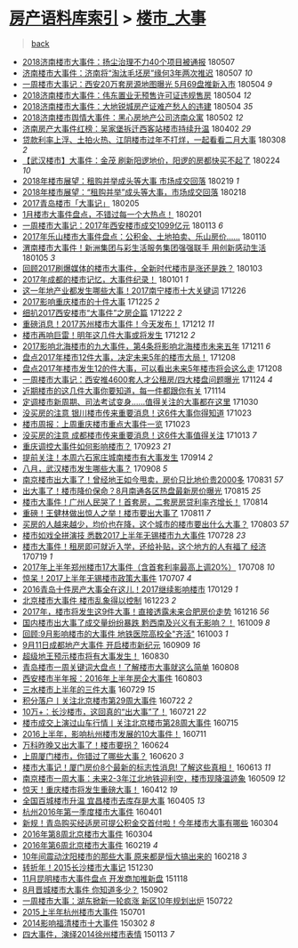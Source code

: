 [房产语料库索引](../../README.md)  > [楼市_大事](楼市_大事.md)
====
> [back](../README.md)

- [2018济南楼市大事件：扬尘治理不力40个项目被通报](http://jkwz.applinzi.com/ittc/7100408451366913034.html#2018%E6%B5%8E%E5%8D%97%E6%A5%BC%E5%B8%82%E5%A4%A7%E4%BA%8B%E4%BB%B6%EF%BC%9A%E6%89%AC%E5%B0%98%E6%B2%BB%E7%90%86%E4%B8%8D%E5%8A%9B40%E4%B8%AA%E9%A1%B9%E7%9B%AE%E8%A2%AB%E9%80%9A%E6%8A%A5) 180507  
- [济南楼市大事件：济南将“淘汰毛坯房”缘何3年两次推迟](http://jkwz.applinzi.com/ittc/7100408442235913222.html#%E6%B5%8E%E5%8D%97%E6%A5%BC%E5%B8%82%E5%A4%A7%E4%BA%8B%E4%BB%B6%EF%BC%9A%E6%B5%8E%E5%8D%97%E5%B0%86%E2%80%9C%E6%B7%98%E6%B1%B0%E6%AF%9B%E5%9D%AF%E6%88%BF%E2%80%9D%E7%BC%98%E4%BD%953%E5%B9%B4%E4%B8%A4%E6%AC%A1%E6%8E%A8%E8%BF%9F) 180507 *10* 
- [一周楼市大事记：西安20万套房源地图曝光 5月69盘推新入市](http://jkwz.applinzi.com/ittc/7099299972925359115.html#%E4%B8%80%E5%91%A8%E6%A5%BC%E5%B8%82%E5%A4%A7%E4%BA%8B%E8%AE%B0%EF%BC%9A%E8%A5%BF%E5%AE%8920%E4%B8%87%E5%A5%97%E6%88%BF%E6%BA%90%E5%9C%B0%E5%9B%BE%E6%9B%9D%E5%85%89+5%E6%9C%8869%E7%9B%98%E6%8E%A8%E6%96%B0%E5%85%A5%E5%B8%82) 180504 *9* 
- [2018济南楼市大事件：伟东置业无预售许可证违规售房](http://jkwz.applinzi.com/ittc/7099274928488711179.html#2018%E6%B5%8E%E5%8D%97%E6%A5%BC%E5%B8%82%E5%A4%A7%E4%BA%8B%E4%BB%B6%EF%BC%9A%E4%BC%9F%E4%B8%9C%E7%BD%AE%E4%B8%9A%E6%97%A0%E9%A2%84%E5%94%AE%E8%AE%B8%E5%8F%AF%E8%AF%81%E8%BF%9D%E8%A7%84%E5%94%AE%E6%88%BF) 180504 *12* 
- [2018济南楼市大事件：大地锐城房产证难产愁人的违建](http://jkwz.applinzi.com/ittc/7099272617129411590.html#2018%E6%B5%8E%E5%8D%97%E6%A5%BC%E5%B8%82%E5%A4%A7%E4%BA%8B%E4%BB%B6%EF%BC%9A%E5%A4%A7%E5%9C%B0%E9%94%90%E5%9F%8E%E6%88%BF%E4%BA%A7%E8%AF%81%E9%9A%BE%E4%BA%A7%E6%84%81%E4%BA%BA%E7%9A%84%E8%BF%9D%E5%BB%BA) 180504 *35* 
- [2018济南楼市舆情大事件：黑心房地产公司济南众寓](http://jkwz.applinzi.com/ittc/7098543092322010119.html#2018%E6%B5%8E%E5%8D%97%E6%A5%BC%E5%B8%82%E8%88%86%E6%83%85%E5%A4%A7%E4%BA%8B%E4%BB%B6%EF%BC%9A%E9%BB%91%E5%BF%83%E6%88%BF%E5%9C%B0%E4%BA%A7%E5%85%AC%E5%8F%B8%E6%B5%8E%E5%8D%97%E4%BC%97%E5%AF%93) 180502 *12* 
- [济南房产大事件红榜：吴家堡拆迁西客站楼市持续升温](http://jkwz.applinzi.com/ittc/7087434064435086347.html#%E6%B5%8E%E5%8D%97%E6%88%BF%E4%BA%A7%E5%A4%A7%E4%BA%8B%E4%BB%B6%E7%BA%A2%E6%A6%9C%EF%BC%9A%E5%90%B4%E5%AE%B6%E5%A0%A1%E6%8B%86%E8%BF%81%E8%A5%BF%E5%AE%A2%E7%AB%99%E6%A5%BC%E5%B8%82%E6%8C%81%E7%BB%AD%E5%8D%87%E6%B8%A9) 180402 *29* 
- [贷款利率上浮、土拍火热、江阴楼市过年不打烊，一起看看二月大事](http://jkwz.applinzi.com/ittc/7078024353726071818.html#%E8%B4%B7%E6%AC%BE%E5%88%A9%E7%8E%87%E4%B8%8A%E6%B5%AE%E3%80%81%E5%9C%9F%E6%8B%8D%E7%81%AB%E7%83%AD%E3%80%81%E6%B1%9F%E9%98%B4%E6%A5%BC%E5%B8%82%E8%BF%87%E5%B9%B4%E4%B8%8D%E6%89%93%E7%83%8A%EF%BC%8C%E4%B8%80%E8%B5%B7%E7%9C%8B%E7%9C%8B%E4%BA%8C%E6%9C%88%E5%A4%A7%E4%BA%8B) 180308 *2* 
- [【武汉楼市】大事件：金茂 刷新阳逻地价，阳逻的房都快买不起了](http://jkwz.applinzi.com/ittc/7073596213528364042.html#%E3%80%90%E6%AD%A6%E6%B1%89%E6%A5%BC%E5%B8%82%E3%80%91%E5%A4%A7%E4%BA%8B%E4%BB%B6%EF%BC%9A%E9%87%91%E8%8C%82+%E5%88%B7%E6%96%B0%E9%98%B3%E9%80%BB%E5%9C%B0%E4%BB%B7%EF%BC%8C%E9%98%B3%E9%80%BB%E7%9A%84%E6%88%BF%E9%83%BD%E5%BF%AB%E4%B9%B0%E4%B8%8D%E8%B5%B7%E4%BA%86) 180224 *10* 
- [2018年楼市展望：租购并举成头等大事 市场成交回落](http://jkwz.applinzi.com/ittc/7071769130187621392.html#2018%E5%B9%B4%E6%A5%BC%E5%B8%82%E5%B1%95%E6%9C%9B%EF%BC%9A%E7%A7%9F%E8%B4%AD%E5%B9%B6%E4%B8%BE%E6%88%90%E5%A4%B4%E7%AD%89%E5%A4%A7%E4%BA%8B+%E5%B8%82%E5%9C%BA%E6%88%90%E4%BA%A4%E5%9B%9E%E8%90%BD) 180219 *1* 
- [2018年楼市展望：“租购并举”成头等大事，市场成交回落](http://jkwz.applinzi.com/ittc/7071370900350174214.html#2018%E5%B9%B4%E6%A5%BC%E5%B8%82%E5%B1%95%E6%9C%9B%EF%BC%9A%E2%80%9C%E7%A7%9F%E8%B4%AD%E5%B9%B6%E4%B8%BE%E2%80%9D%E6%88%90%E5%A4%B4%E7%AD%89%E5%A4%A7%E4%BA%8B%EF%BC%8C%E5%B8%82%E5%9C%BA%E6%88%90%E4%BA%A4%E5%9B%9E%E8%90%BD) 180218  
- [2017青岛楼市「大事记」](http://jkwz.applinzi.com/ittc/7066708127750030346.html#2017%E9%9D%92%E5%B2%9B%E6%A5%BC%E5%B8%82%E3%80%8C%E5%A4%A7%E4%BA%8B%E8%AE%B0%E3%80%8D) 180205  
- [1月楼市大事件盘点，不错过每一个大热点！](http://jkwz.applinzi.com/ittc/7065127606540567569.html#1%E6%9C%88%E6%A5%BC%E5%B8%82%E5%A4%A7%E4%BA%8B%E4%BB%B6%E7%9B%98%E7%82%B9%EF%BC%8C%E4%B8%8D%E9%94%99%E8%BF%87%E6%AF%8F%E4%B8%80%E4%B8%AA%E5%A4%A7%E7%83%AD%E7%82%B9%EF%BC%81) 180201  
- [一周楼市大事记：2017年西安楼市成交1099亿元](http://jkwz.applinzi.com/ittc/7058109064267957265.html#%E4%B8%80%E5%91%A8%E6%A5%BC%E5%B8%82%E5%A4%A7%E4%BA%8B%E8%AE%B0%EF%BC%9A2017%E5%B9%B4%E8%A5%BF%E5%AE%89%E6%A5%BC%E5%B8%82%E6%88%90%E4%BA%A41099%E4%BA%BF%E5%85%83) 180113 *6* 
- [2017年乐山楼市大事件盘点：公积金、土地拍卖、乐山房价……](http://jkwz.applinzi.com/ittc/7056887353384109066.html#2017%E5%B9%B4%E4%B9%90%E5%B1%B1%E6%A5%BC%E5%B8%82%E5%A4%A7%E4%BA%8B%E4%BB%B6%E7%9B%98%E7%82%B9%EF%BC%9A%E5%85%AC%E7%A7%AF%E9%87%91%E3%80%81%E5%9C%9F%E5%9C%B0%E6%8B%8D%E5%8D%96%E3%80%81%E4%B9%90%E5%B1%B1%E6%88%BF%E4%BB%B7%E2%80%A6%E2%80%A6) 180110  
- [渭南楼市大事件！新洲集团与彩生活服务集团强强联手 用创新感动生活](http://jkwz.applinzi.com/ittc/7055058061486457866.html#%E6%B8%AD%E5%8D%97%E6%A5%BC%E5%B8%82%E5%A4%A7%E4%BA%8B%E4%BB%B6%EF%BC%81%E6%96%B0%E6%B4%B2%E9%9B%86%E5%9B%A2%E4%B8%8E%E5%BD%A9%E7%94%9F%E6%B4%BB%E6%9C%8D%E5%8A%A1%E9%9B%86%E5%9B%A2%E5%BC%BA%E5%BC%BA%E8%81%94%E6%89%8B+%E7%94%A8%E5%88%9B%E6%96%B0%E6%84%9F%E5%8A%A8%E7%94%9F%E6%B4%BB) 180105 *3* 
- [回顾2017刷爆媒体的楼市大事件，全新时代楼市是涨还是跌？](http://jkwz.applinzi.com/ittc/7054318253671711760.html#%E5%9B%9E%E9%A1%BE2017%E5%88%B7%E7%88%86%E5%AA%92%E4%BD%93%E7%9A%84%E6%A5%BC%E5%B8%82%E5%A4%A7%E4%BA%8B%E4%BB%B6%EF%BC%8C%E5%85%A8%E6%96%B0%E6%97%B6%E4%BB%A3%E6%A5%BC%E5%B8%82%E6%98%AF%E6%B6%A8%E8%BF%98%E6%98%AF%E8%B7%8C%EF%BC%9F) 180103  
- [2017年成都的楼市记忆，大事件纪录！](http://jkwz.applinzi.com/ittc/7053760641586693130.html#2017%E5%B9%B4%E6%88%90%E9%83%BD%E7%9A%84%E6%A5%BC%E5%B8%82%E8%AE%B0%E5%BF%86%EF%BC%8C%E5%A4%A7%E4%BA%8B%E4%BB%B6%E7%BA%AA%E5%BD%95%EF%BC%81) 180101 *1* 
- [这一年地产业都发生哪些大事！2017南宁楼市十大关键词](http://jkwz.applinzi.com/ittc/7051350284654085137.html#%E8%BF%99%E4%B8%80%E5%B9%B4%E5%9C%B0%E4%BA%A7%E4%B8%9A%E9%83%BD%E5%8F%91%E7%94%9F%E5%93%AA%E4%BA%9B%E5%A4%A7%E4%BA%8B%EF%BC%812017%E5%8D%97%E5%AE%81%E6%A5%BC%E5%B8%82%E5%8D%81%E5%A4%A7%E5%85%B3%E9%94%AE%E8%AF%8D) 171226  
- [2017影响重庆楼市的十件大事](http://jkwz.applinzi.com/ittc/7050941964986352656.html#2017%E5%BD%B1%E5%93%8D%E9%87%8D%E5%BA%86%E6%A5%BC%E5%B8%82%E7%9A%84%E5%8D%81%E4%BB%B6%E5%A4%A7%E4%BA%8B) 171225 *2* 
- [细扒2017西安楼市“大事件”之房企篇](http://jkwz.applinzi.com/ittc/7049931576895341585.html#%E7%BB%86%E6%89%922017%E8%A5%BF%E5%AE%89%E6%A5%BC%E5%B8%82%E2%80%9C%E5%A4%A7%E4%BA%8B%E4%BB%B6%E2%80%9D%E4%B9%8B%E6%88%BF%E4%BC%81%E7%AF%87) 171222 *2* 
- [重磅消息！2017苏州楼市大事件！今天发布！](http://jkwz.applinzi.com/ittc/7046296148417971216.html#%E9%87%8D%E7%A3%85%E6%B6%88%E6%81%AF%EF%BC%812017%E8%8B%8F%E5%B7%9E%E6%A5%BC%E5%B8%82%E5%A4%A7%E4%BA%8B%E4%BB%B6%EF%BC%81%E4%BB%8A%E5%A4%A9%E5%8F%91%E5%B8%83%EF%BC%81) 171212 *11* 
- [楼市再响巨雷！明年这几件大事或将发生](http://jkwz.applinzi.com/ittc/7046118003236668433.html#%E6%A5%BC%E5%B8%82%E5%86%8D%E5%93%8D%E5%B7%A8%E9%9B%B7%EF%BC%81%E6%98%8E%E5%B9%B4%E8%BF%99%E5%87%A0%E4%BB%B6%E5%A4%A7%E4%BA%8B%E6%88%96%E5%B0%86%E5%8F%91%E7%94%9F) 171212 *2* 
- [2017影响北海楼市的九大事件，第4条将影响北海楼市未来五年](http://jkwz.applinzi.com/ittc/7045742798500791312.html#2017%E5%BD%B1%E5%93%8D%E5%8C%97%E6%B5%B7%E6%A5%BC%E5%B8%82%E7%9A%84%E4%B9%9D%E5%A4%A7%E4%BA%8B%E4%BB%B6%EF%BC%8C%E7%AC%AC4%E6%9D%A1%E5%B0%86%E5%BD%B1%E5%93%8D%E5%8C%97%E6%B5%B7%E6%A5%BC%E5%B8%82%E6%9C%AA%E6%9D%A5%E4%BA%94%E5%B9%B4) 171211 *6* 
- [盘点2017年楼市12件大事，决定未来5年的楼市大局！](http://jkwz.applinzi.com/ittc/7044776416841827345.html#%E7%9B%98%E7%82%B92017%E5%B9%B4%E6%A5%BC%E5%B8%8212%E4%BB%B6%E5%A4%A7%E4%BA%8B%EF%BC%8C%E5%86%B3%E5%AE%9A%E6%9C%AA%E6%9D%A55%E5%B9%B4%E7%9A%84%E6%A5%BC%E5%B8%82%E5%A4%A7%E5%B1%80%EF%BC%81) 171208  
- [盘点2017年楼市发生12的件大事，可以看出未来5年楼市将会这么走](http://jkwz.applinzi.com/ittc/7044776416812467217.html#%E7%9B%98%E7%82%B92017%E5%B9%B4%E6%A5%BC%E5%B8%82%E5%8F%91%E7%94%9F12%E7%9A%84%E4%BB%B6%E5%A4%A7%E4%BA%8B%EF%BC%8C%E5%8F%AF%E4%BB%A5%E7%9C%8B%E5%87%BA%E6%9C%AA%E6%9D%A55%E5%B9%B4%E6%A5%BC%E5%B8%82%E5%B0%86%E4%BC%9A%E8%BF%99%E4%B9%88%E8%B5%B0) 171208  
- [一周楼市大事记：西安推4600套人才公租房/四大楼盘问题曝光](http://jkwz.applinzi.com/ittc/7039607459205874704.html#%E4%B8%80%E5%91%A8%E6%A5%BC%E5%B8%82%E5%A4%A7%E4%BA%8B%E8%AE%B0%EF%BC%9A%E8%A5%BF%E5%AE%89%E6%8E%A84600%E5%A5%97%E4%BA%BA%E6%89%8D%E5%85%AC%E7%A7%9F%E6%88%BF%2F%E5%9B%9B%E5%A4%A7%E6%A5%BC%E7%9B%98%E9%97%AE%E9%A2%98%E6%9B%9D%E5%85%89) 171124 *4* 
- [近期楼市的这几件大事你要知道，每一件都跟你有关](http://jkwz.applinzi.com/ittc/7035908645647287312.html#%E8%BF%91%E6%9C%9F%E6%A5%BC%E5%B8%82%E7%9A%84%E8%BF%99%E5%87%A0%E4%BB%B6%E5%A4%A7%E4%BA%8B%E4%BD%A0%E8%A6%81%E7%9F%A5%E9%81%93%EF%BC%8C%E6%AF%8F%E4%B8%80%E4%BB%B6%E9%83%BD%E8%B7%9F%E4%BD%A0%E6%9C%89%E5%85%B3) 171114  
- [定调楼市新周期、司法考试变身……值得关注的大事都在这里](http://jkwz.applinzi.com/ittc/7030213667449209872.html#%E5%AE%9A%E8%B0%83%E6%A5%BC%E5%B8%82%E6%96%B0%E5%91%A8%E6%9C%9F%E3%80%81%E5%8F%B8%E6%B3%95%E8%80%83%E8%AF%95%E5%8F%98%E8%BA%AB%E2%80%A6%E2%80%A6%E5%80%BC%E5%BE%97%E5%85%B3%E6%B3%A8%E7%9A%84%E5%A4%A7%E4%BA%8B%E9%83%BD%E5%9C%A8%E8%BF%99%E9%87%8C) 171030  
- [没买房的注意 银川楼市传来重要消息！这6件大事你得知道](http://jkwz.applinzi.com/ittc/7027670588989113361.html#%E6%B2%A1%E4%B9%B0%E6%88%BF%E7%9A%84%E6%B3%A8%E6%84%8F+%E9%93%B6%E5%B7%9D%E6%A5%BC%E5%B8%82%E4%BC%A0%E6%9D%A5%E9%87%8D%E8%A6%81%E6%B6%88%E6%81%AF%EF%BC%81%E8%BF%996%E4%BB%B6%E5%A4%A7%E4%BA%8B%E4%BD%A0%E5%BE%97%E7%9F%A5%E9%81%93) 171023  
- [楼市周报：上周重庆楼市重点大事件一览](http://jkwz.applinzi.com/ittc/7027667466417865745.html#%E6%A5%BC%E5%B8%82%E5%91%A8%E6%8A%A5%EF%BC%9A%E4%B8%8A%E5%91%A8%E9%87%8D%E5%BA%86%E6%A5%BC%E5%B8%82%E9%87%8D%E7%82%B9%E5%A4%A7%E4%BA%8B%E4%BB%B6%E4%B8%80%E8%A7%88) 171023  
- [没买房的注意 成都楼市传来重要消息！这6件大事值得关注](http://jkwz.applinzi.com/ittc/7023983438800094225.html#%E6%B2%A1%E4%B9%B0%E6%88%BF%E7%9A%84%E6%B3%A8%E6%84%8F+%E6%88%90%E9%83%BD%E6%A5%BC%E5%B8%82%E4%BC%A0%E6%9D%A5%E9%87%8D%E8%A6%81%E6%B6%88%E6%81%AF%EF%BC%81%E8%BF%996%E4%BB%B6%E5%A4%A7%E4%BA%8B%E5%80%BC%E5%BE%97%E5%85%B3%E6%B3%A8) 171013 *7* 
- [重庆调控大事件如何影响楼市？](http://jkwz.applinzi.com/ittc/7016292724901413904.html#%E9%87%8D%E5%BA%86%E8%B0%83%E6%8E%A7%E5%A4%A7%E4%BA%8B%E4%BB%B6%E5%A6%82%E4%BD%95%E5%BD%B1%E5%93%8D%E6%A5%BC%E5%B8%82%EF%BC%9F) 170923 *21* 
- [提前关注！本周六石家庄城南楼市有大事发生](http://jkwz.applinzi.com/ittc/7013106895706129425.html#%E6%8F%90%E5%89%8D%E5%85%B3%E6%B3%A8%EF%BC%81%E6%9C%AC%E5%91%A8%E5%85%AD%E7%9F%B3%E5%AE%B6%E5%BA%84%E5%9F%8E%E5%8D%97%E6%A5%BC%E5%B8%82%E6%9C%89%E5%A4%A7%E4%BA%8B%E5%8F%91%E7%94%9F) 170914 *2* 
- [八月，武汉楼市发生哪些大事？](http://jkwz.applinzi.com/ittc/7010892147887440913.html#%E5%85%AB%E6%9C%88%EF%BC%8C%E6%AD%A6%E6%B1%89%E6%A5%BC%E5%B8%82%E5%8F%91%E7%94%9F%E5%93%AA%E4%BA%9B%E5%A4%A7%E4%BA%8B%EF%BC%9F) 170908 *5* 
- [南京楼市出大事了！曾经地王如今甩卖，房价只比地价贵2000多](http://jkwz.applinzi.com/ittc/7007921127916307472.html#%E5%8D%97%E4%BA%AC%E6%A5%BC%E5%B8%82%E5%87%BA%E5%A4%A7%E4%BA%8B%E4%BA%86%EF%BC%81%E6%9B%BE%E7%BB%8F%E5%9C%B0%E7%8E%8B%E5%A6%82%E4%BB%8A%E7%94%A9%E5%8D%96%EF%BC%8C%E6%88%BF%E4%BB%B7%E5%8F%AA%E6%AF%94%E5%9C%B0%E4%BB%B7%E8%B4%B52000%E5%A4%9A) 170831 *57* 
- [出大事了！楼市降价保命？8月南通各区热盘最新房价曝光](http://jkwz.applinzi.com/ittc/7002061215218795536.html#%E5%87%BA%E5%A4%A7%E4%BA%8B%E4%BA%86%EF%BC%81%E6%A5%BC%E5%B8%82%E9%99%8D%E4%BB%B7%E4%BF%9D%E5%91%BD%EF%BC%9F8%E6%9C%88%E5%8D%97%E9%80%9A%E5%90%84%E5%8C%BA%E7%83%AD%E7%9B%98%E6%9C%80%E6%96%B0%E6%88%BF%E4%BB%B7%E6%9B%9D%E5%85%89) 170815 *25* 
- [楼市大事件！广州人民哭了！首套房，二套房房贷利率齐增长！](http://jkwz.applinzi.com/ittc/7001677928520483856.html#%E6%A5%BC%E5%B8%82%E5%A4%A7%E4%BA%8B%E4%BB%B6%EF%BC%81%E5%B9%BF%E5%B7%9E%E4%BA%BA%E6%B0%91%E5%93%AD%E4%BA%86%EF%BC%81%E9%A6%96%E5%A5%97%E6%88%BF%EF%BC%8C%E4%BA%8C%E5%A5%97%E6%88%BF%E6%88%BF%E8%B4%B7%E5%88%A9%E7%8E%87%E9%BD%90%E5%A2%9E%E9%95%BF%EF%BC%81) 170814  
- [重磅！王健林做出惊人之举！楼市要出大事了](http://jkwz.applinzi.com/ittc/7000629178079380496.html#%E9%87%8D%E7%A3%85%EF%BC%81%E7%8E%8B%E5%81%A5%E6%9E%97%E5%81%9A%E5%87%BA%E6%83%8A%E4%BA%BA%E4%B9%8B%E4%B8%BE%EF%BC%81%E6%A5%BC%E5%B8%82%E8%A6%81%E5%87%BA%E5%A4%A7%E4%BA%8B%E4%BA%86) 170811 *7* 
- [买房的人越来越少，均价也在降，这个城市的楼市要出什么大事？](http://jkwz.applinzi.com/ittc/6997542993337517072.html#%E4%B9%B0%E6%88%BF%E7%9A%84%E4%BA%BA%E8%B6%8A%E6%9D%A5%E8%B6%8A%E5%B0%91%EF%BC%8C%E5%9D%87%E4%BB%B7%E4%B9%9F%E5%9C%A8%E9%99%8D%EF%BC%8C%E8%BF%99%E4%B8%AA%E5%9F%8E%E5%B8%82%E7%9A%84%E6%A5%BC%E5%B8%82%E8%A6%81%E5%87%BA%E4%BB%80%E4%B9%88%E5%A4%A7%E4%BA%8B%EF%BC%9F) 170803 *57* 
- [楼市如戏全拼演技 悉数2017上半年无锡楼市九大事件](http://jkwz.applinzi.com/ittc/6995263303809762320.html#%E6%A5%BC%E5%B8%82%E5%A6%82%E6%88%8F%E5%85%A8%E6%8B%BC%E6%BC%94%E6%8A%80+%E6%82%89%E6%95%B02017%E4%B8%8A%E5%8D%8A%E5%B9%B4%E6%97%A0%E9%94%A1%E6%A5%BC%E5%B8%82%E4%B9%9D%E5%A4%A7%E4%BA%8B%E4%BB%B6) 170728 *23* 
- [楼市大事件！租房即可就近入学，还给补贴，这个地方的人有福了 经济](http://jkwz.applinzi.com/ittc/6991932412471542801.html#%E6%A5%BC%E5%B8%82%E5%A4%A7%E4%BA%8B%E4%BB%B6%EF%BC%81%E7%A7%9F%E6%88%BF%E5%8D%B3%E5%8F%AF%E5%B0%B1%E8%BF%91%E5%85%A5%E5%AD%A6%EF%BC%8C%E8%BF%98%E7%BB%99%E8%A1%A5%E8%B4%B4%EF%BC%8C%E8%BF%99%E4%B8%AA%E5%9C%B0%E6%96%B9%E7%9A%84%E4%BA%BA%E6%9C%89%E7%A6%8F%E4%BA%86+%E7%BB%8F%E6%B5%8E) 170719 *1* 
- [2017年上半年郑州楼市17大事件（含首套利率最高上调20%）](http://jkwz.applinzi.com/ittc/6987922318821950468.html#2017%E5%B9%B4%E4%B8%8A%E5%8D%8A%E5%B9%B4%E9%83%91%E5%B7%9E%E6%A5%BC%E5%B8%8217%E5%A4%A7%E4%BA%8B%E4%BB%B6%EF%BC%88%E5%90%AB%E9%A6%96%E5%A5%97%E5%88%A9%E7%8E%87%E6%9C%80%E9%AB%98%E4%B8%8A%E8%B0%8320%25%EF%BC%89) 170708 *10* 
- [惊呆！2017上半年无锡楼市政策大事件](http://jkwz.applinzi.com/ittc/6987339872187450384.html#%E6%83%8A%E5%91%86%EF%BC%812017%E4%B8%8A%E5%8D%8A%E5%B9%B4%E6%97%A0%E9%94%A1%E6%A5%BC%E5%B8%82%E6%94%BF%E7%AD%96%E5%A4%A7%E4%BA%8B%E4%BB%B6) 170707 *4* 
- [2016青岛十件房产大事全在这儿！2017继续影响楼市](http://jkwz.applinzi.com/ittc/6928605293704643589.html#2016%E9%9D%92%E5%B2%9B%E5%8D%81%E4%BB%B6%E6%88%BF%E4%BA%A7%E5%A4%A7%E4%BA%8B%E5%85%A8%E5%9C%A8%E8%BF%99%E5%84%BF%EF%BC%812017%E7%BB%A7%E7%BB%AD%E5%BD%B1%E5%93%8D%E6%A5%BC%E5%B8%82) 170129 *1* 
- [北京楼市大事件 楼市乱象得以控制](http://jkwz.applinzi.com/ittc/6914749810124260356.html#%E5%8C%97%E4%BA%AC%E6%A5%BC%E5%B8%82%E5%A4%A7%E4%BA%8B%E4%BB%B6+%E6%A5%BC%E5%B8%82%E4%B9%B1%E8%B1%A1%E5%BE%97%E4%BB%A5%E6%8E%A7%E5%88%B6) 161223 *2* 
- [2017年，楼市将发生这9件大事！直接透露未来合肥房价走势](http://jkwz.applinzi.com/ittc/6912281946746258436.html#2017%E5%B9%B4%EF%BC%8C%E6%A5%BC%E5%B8%82%E5%B0%86%E5%8F%91%E7%94%9F%E8%BF%999%E4%BB%B6%E5%A4%A7%E4%BA%8B%EF%BC%81%E7%9B%B4%E6%8E%A5%E9%80%8F%E9%9C%B2%E6%9C%AA%E6%9D%A5%E5%90%88%E8%82%A5%E6%88%BF%E4%BB%B7%E8%B5%B0%E5%8A%BF) 161216 *56* 
- [国内楼市出大事了成交量纷纷暴跌 黔西南及兴义有无影响？！](http://jkwz.applinzi.com/ittc/6887046083896673285.html#%E5%9B%BD%E5%86%85%E6%A5%BC%E5%B8%82%E5%87%BA%E5%A4%A7%E4%BA%8B%E4%BA%86%E6%88%90%E4%BA%A4%E9%87%8F%E7%BA%B7%E7%BA%B7%E6%9A%B4%E8%B7%8C+%E9%BB%94%E8%A5%BF%E5%8D%97%E5%8F%8A%E5%85%B4%E4%B9%89%E6%9C%89%E6%97%A0%E5%BD%B1%E5%93%8D%EF%BC%9F%EF%BC%81) 161009 *8* 
- [回顾:9月影响楼市的大事件 地铁医院高校全&quot;齐活&quot;](http://jkwz.applinzi.com/ittc/6884665228037456901.html#%E5%9B%9E%E9%A1%BE%3A9%E6%9C%88%E5%BD%B1%E5%93%8D%E6%A5%BC%E5%B8%82%E7%9A%84%E5%A4%A7%E4%BA%8B%E4%BB%B6+%E5%9C%B0%E9%93%81%E5%8C%BB%E9%99%A2%E9%AB%98%E6%A0%A1%E5%85%A8%26quot%3B%E9%BD%90%E6%B4%BB%26quot%3B) 161003 *1* 
- [9月11日成都地产大事件  开启楼市新纪元](http://jkwz.applinzi.com/ittc/6875859947321033732.html#9%E6%9C%8811%E6%97%A5%E6%88%90%E9%83%BD%E5%9C%B0%E4%BA%A7%E5%A4%A7%E4%BA%8B%E4%BB%B6++%E5%BC%80%E5%90%AF%E6%A5%BC%E5%B8%82%E6%96%B0%E7%BA%AA%E5%85%83) 160909 *16* 
- [超级地王预示楼市将有大事发生！](http://jkwz.applinzi.com/ittc/6872140082546476036.html#%E8%B6%85%E7%BA%A7%E5%9C%B0%E7%8E%8B%E9%A2%84%E7%A4%BA%E6%A5%BC%E5%B8%82%E5%B0%86%E6%9C%89%E5%A4%A7%E4%BA%8B%E5%8F%91%E7%94%9F%EF%BC%81) 160830  
- [青岛楼市一周关键词大盘点！了解楼市大事就这么简单](http://jkwz.applinzi.com/ittc/6864027125761442820.html#%E9%9D%92%E5%B2%9B%E6%A5%BC%E5%B8%82%E4%B8%80%E5%91%A8%E5%85%B3%E9%94%AE%E8%AF%8D%E5%A4%A7%E7%9B%98%E7%82%B9%EF%BC%81%E4%BA%86%E8%A7%A3%E6%A5%BC%E5%B8%82%E5%A4%A7%E4%BA%8B%E5%B0%B1%E8%BF%99%E4%B9%88%E7%AE%80%E5%8D%95) 160808  
- [西安楼市半年报：2016年上半年房企大事件](http://jkwz.applinzi.com/ittc/6862059292634645508.html#%E8%A5%BF%E5%AE%89%E6%A5%BC%E5%B8%82%E5%8D%8A%E5%B9%B4%E6%8A%A5%EF%BC%9A2016%E5%B9%B4%E4%B8%8A%E5%8D%8A%E5%B9%B4%E6%88%BF%E4%BC%81%E5%A4%A7%E4%BA%8B%E4%BB%B6) 160803  
- [三水楼市上半年的三件大事](http://jkwz.applinzi.com/ittc/6859937909800698885.html#%E4%B8%89%E6%B0%B4%E6%A5%BC%E5%B8%82%E4%B8%8A%E5%8D%8A%E5%B9%B4%E7%9A%84%E4%B8%89%E4%BB%B6%E5%A4%A7%E4%BA%8B) 160729 *15* 
- [积分落户丨关注北京楼市第29周大事件](http://jkwz.applinzi.com/ittc/6857719019075011588.html#%E7%A7%AF%E5%88%86%E8%90%BD%E6%88%B7%E4%B8%A8%E5%85%B3%E6%B3%A8%E5%8C%97%E4%BA%AC%E6%A5%BC%E5%B8%82%E7%AC%AC29%E5%91%A8%E5%A4%A7%E4%BA%8B%E4%BB%B6) 160722 *2* 
- [10万+：长沙楼市，这回真的“出大事”了！](http://jkwz.applinzi.com/ittc/6857249359426749444.html#10%E4%B8%87%2B%EF%BC%9A%E9%95%BF%E6%B2%99%E6%A5%BC%E5%B8%82%EF%BC%8C%E8%BF%99%E5%9B%9E%E7%9C%9F%E7%9A%84%E2%80%9C%E5%87%BA%E5%A4%A7%E4%BA%8B%E2%80%9D%E4%BA%86%EF%BC%81) 160721 *22* 
- [楼市成交上演过山车行情丨关注北京楼市第28周大事件](http://jkwz.applinzi.com/ittc/6855107022353335300.html#%E6%A5%BC%E5%B8%82%E6%88%90%E4%BA%A4%E4%B8%8A%E6%BC%94%E8%BF%87%E5%B1%B1%E8%BD%A6%E8%A1%8C%E6%83%85%E4%B8%A8%E5%85%B3%E6%B3%A8%E5%8C%97%E4%BA%AC%E6%A5%BC%E5%B8%82%E7%AC%AC28%E5%91%A8%E5%A4%A7%E4%BA%8B%E4%BB%B6) 160715  
- [2016上半年，影响杭州楼市发展的10大事件！](http://jkwz.applinzi.com/ittc/6853667036835873796.html#2016%E4%B8%8A%E5%8D%8A%E5%B9%B4%EF%BC%8C%E5%BD%B1%E5%93%8D%E6%9D%AD%E5%B7%9E%E6%A5%BC%E5%B8%82%E5%8F%91%E5%B1%95%E7%9A%8410%E5%A4%A7%E4%BA%8B%E4%BB%B6%EF%BC%81) 160711  
- [万科昨晚又出大事了！楼市要拐？](http://jkwz.applinzi.com/ittc/6847339907261137924.html#%E4%B8%87%E7%A7%91%E6%98%A8%E6%99%9A%E5%8F%88%E5%87%BA%E5%A4%A7%E4%BA%8B%E4%BA%86%EF%BC%81%E6%A5%BC%E5%B8%82%E8%A6%81%E6%8B%90%EF%BC%9F) 160624  
- [上周厦门楼市，你错过了哪些大事？](http://jkwz.applinzi.com/ittc/6845751217439114245.html#%E4%B8%8A%E5%91%A8%E5%8E%A6%E9%97%A8%E6%A5%BC%E5%B8%82%EF%BC%8C%E4%BD%A0%E9%94%99%E8%BF%87%E4%BA%86%E5%93%AA%E4%BA%9B%E5%A4%A7%E4%BA%8B%EF%BC%9F) 160620 *3* 
- [楼市大事记！厦门房价8个最新的标志性消息! 了解这些真相！](http://jkwz.applinzi.com/ittc/6843351248908321797.html#%E6%A5%BC%E5%B8%82%E5%A4%A7%E4%BA%8B%E8%AE%B0%EF%BC%81%E5%8E%A6%E9%97%A8%E6%88%BF%E4%BB%B78%E4%B8%AA%E6%9C%80%E6%96%B0%E7%9A%84%E6%A0%87%E5%BF%97%E6%80%A7%E6%B6%88%E6%81%AF%21+%E4%BA%86%E8%A7%A3%E8%BF%99%E4%BA%9B%E7%9C%9F%E7%9B%B8%EF%BC%81) 160613 *11* 
- [南京楼市一周大事：未来2-3年江北地铁迎利空，楼市现降温迹象](http://jkwz.applinzi.com/ittc/6830211082442245124.html#%E5%8D%97%E4%BA%AC%E6%A5%BC%E5%B8%82%E4%B8%80%E5%91%A8%E5%A4%A7%E4%BA%8B%EF%BC%9A%E6%9C%AA%E6%9D%A52-3%E5%B9%B4%E6%B1%9F%E5%8C%97%E5%9C%B0%E9%93%81%E8%BF%8E%E5%88%A9%E7%A9%BA%EF%BC%8C%E6%A5%BC%E5%B8%82%E7%8E%B0%E9%99%8D%E6%B8%A9%E8%BF%B9%E8%B1%A1) 160509 *12* 
- [惊天！重庆楼市将发生重磅大事！](http://jkwz.applinzi.com/ittc/6820215610860372997.html#%E6%83%8A%E5%A4%A9%EF%BC%81%E9%87%8D%E5%BA%86%E6%A5%BC%E5%B8%82%E5%B0%86%E5%8F%91%E7%94%9F%E9%87%8D%E7%A3%85%E5%A4%A7%E4%BA%8B%EF%BC%81) 160412 *19* 
- [全国百城楼市升温 宜昌楼市去库存是大事](http://jkwz.applinzi.com/ittc/6817626738947261445.html#%E5%85%A8%E5%9B%BD%E7%99%BE%E5%9F%8E%E6%A5%BC%E5%B8%82%E5%8D%87%E6%B8%A9+%E5%AE%9C%E6%98%8C%E6%A5%BC%E5%B8%82%E5%8E%BB%E5%BA%93%E5%AD%98%E6%98%AF%E5%A4%A7%E4%BA%8B) 160405 *13* 
- [杭州2016年第一季度楼市大事件](http://jkwz.applinzi.com/ittc/6816174438223447044.html#%E6%9D%AD%E5%B7%9E2016%E5%B9%B4%E7%AC%AC%E4%B8%80%E5%AD%A3%E5%BA%A6%E6%A5%BC%E5%B8%82%E5%A4%A7%E4%BA%8B%E4%BB%B6) 160401  
- [新规！青岛购买经适房可提公积金交首付啦！今年楼市大事有哪些](http://jkwz.applinzi.com/ittc/6805839012711367684.html#%E6%96%B0%E8%A7%84%EF%BC%81%E9%9D%92%E5%B2%9B%E8%B4%AD%E4%B9%B0%E7%BB%8F%E9%80%82%E6%88%BF%E5%8F%AF%E6%8F%90%E5%85%AC%E7%A7%AF%E9%87%91%E4%BA%A4%E9%A6%96%E4%BB%98%E5%95%A6%EF%BC%81%E4%BB%8A%E5%B9%B4%E6%A5%BC%E5%B8%82%E5%A4%A7%E4%BA%8B%E6%9C%89%E5%93%AA%E4%BA%9B) 160304  
- [2016年第8周北京楼市大事件](http://jkwz.applinzi.com/ittc/6805751406522795012.html#2016%E5%B9%B4%E7%AC%AC8%E5%91%A8%E5%8C%97%E4%BA%AC%E6%A5%BC%E5%B8%82%E5%A4%A7%E4%BA%8B%E4%BB%B6) 160304  
- [2016年第6周北京楼市大事件](http://jkwz.applinzi.com/ittc/6800566091403232260.html#2016%E5%B9%B4%E7%AC%AC6%E5%91%A8%E5%8C%97%E4%BA%AC%E6%A5%BC%E5%B8%82%E5%A4%A7%E4%BA%8B%E4%BB%B6) 160219 *4* 
- [10年间震动沈阳楼市的那些大事 原来都是恒大搞出来的](http://jkwz.applinzi.com/ittc/6800178891159241732.html#10%E5%B9%B4%E9%97%B4%E9%9C%87%E5%8A%A8%E6%B2%88%E9%98%B3%E6%A5%BC%E5%B8%82%E7%9A%84%E9%82%A3%E4%BA%9B%E5%A4%A7%E4%BA%8B+%E5%8E%9F%E6%9D%A5%E9%83%BD%E6%98%AF%E6%81%92%E5%A4%A7%E6%90%9E%E5%87%BA%E6%9D%A5%E7%9A%84) 160218 *3* 
- [转折年！2015长沙楼市大事记](http://jkwz.applinzi.com/ittc/6781552969229272068.html#%E8%BD%AC%E6%8A%98%E5%B9%B4%EF%BC%812015%E9%95%BF%E6%B2%99%E6%A5%BC%E5%B8%82%E5%A4%A7%E4%BA%8B%E8%AE%B0) 151230  
- [11月昆明楼市大事件盘点 开发商加推新盘](http://jkwz.applinzi.com/ittc/6765959449785402372.html#11%E6%9C%88%E6%98%86%E6%98%8E%E6%A5%BC%E5%B8%82%E5%A4%A7%E4%BA%8B%E4%BB%B6%E7%9B%98%E7%82%B9+%E5%BC%80%E5%8F%91%E5%95%86%E5%8A%A0%E6%8E%A8%E6%96%B0%E7%9B%98) 151118  
- [8月晋城楼市大事件 你知道多少？](http://jkwz.applinzi.com/ittc/6737519080338048005.html#8%E6%9C%88%E6%99%8B%E5%9F%8E%E6%A5%BC%E5%B8%82%E5%A4%A7%E4%BA%8B%E4%BB%B6+%E4%BD%A0%E7%9F%A5%E9%81%93%E5%A4%9A%E5%B0%91%EF%BC%9F) 150902  
- [一周楼市大事：湖东掀新一轮疯涨 新区10年规划出炉](http://jkwz.applinzi.com/ittc/547650614953331338.html#%E4%B8%80%E5%91%A8%E6%A5%BC%E5%B8%82%E5%A4%A7%E4%BA%8B%EF%BC%9A%E6%B9%96%E4%B8%9C%E6%8E%80%E6%96%B0%E4%B8%80%E8%BD%AE%E7%96%AF%E6%B6%A8+%E6%96%B0%E5%8C%BA10%E5%B9%B4%E8%A7%84%E5%88%92%E5%87%BA%E7%82%89) 150722  
- [2015上半年杭州楼市大事件](http://jkwz.applinzi.com/ittc/547650611427032670.html#2015%E4%B8%8A%E5%8D%8A%E5%B9%B4%E6%9D%AD%E5%B7%9E%E6%A5%BC%E5%B8%82%E5%A4%A7%E4%BA%8B%E4%BB%B6) 150701  
- [2014影响福清楼市十大事件](http://jkwz.applinzi.com/ittc/547650611395908963.html#2014%E5%BD%B1%E5%93%8D%E7%A6%8F%E6%B8%85%E6%A5%BC%E5%B8%82%E5%8D%81%E5%A4%A7%E4%BA%8B%E4%BB%B6) 150302 *8* 
- [四大事件，演绎2014徐州楼市表情](http://jkwz.applinzi.com/ittc/547650611385735408.html#%E5%9B%9B%E5%A4%A7%E4%BA%8B%E4%BB%B6%EF%BC%8C%E6%BC%94%E7%BB%8E2014%E5%BE%90%E5%B7%9E%E6%A5%BC%E5%B8%82%E8%A1%A8%E6%83%85) 150113 *7* 
